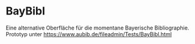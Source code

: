 # BayBibl

Eine alternative Oberfläche für die momentane Bayerische Bibliographie.
Prototyp unter https://www.aubib.de/fileadmin/Tests/BayBibl.html
